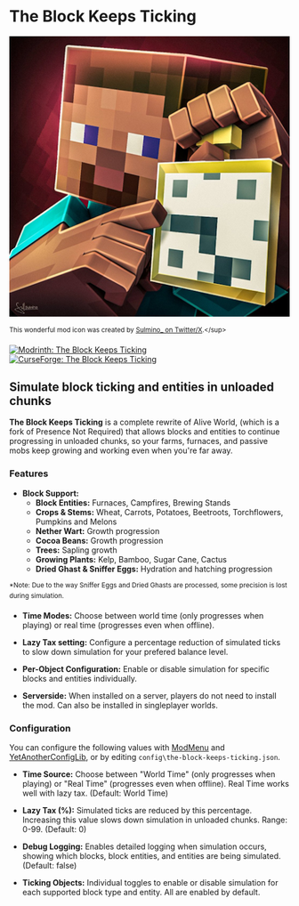 # The Block Keeps Ticking

[![icon.png](icon.png)](https://twitter.com/Sulmino_/status/1979955766074261928)

<sup>This wonderful mod icon was created by [Sulmino_ on Twitter/X](https://x.com/Sulmino_).</sup>

[![Modrinth: The Block Keeps Ticking](https://img.shields.io/badge/Modrinth-The_Block_Keeps_Ticking-00ae5d?logo=modrinth)](https://modrinth.com/mod/the-block-keeps-ticking) [![CurseForge: The Block Keeps Ticking](https://img.shields.io/badge/CurseForge-The_Block_Keeps_Ticking-f16437?logo=curseforge)](https://www.curseforge.com/minecraft/mc-mods/the-block-keeps-ticking)

## Simulate block ticking and entities in unloaded chunks

**The Block Keeps Ticking** is a complete rewrite of Alive World, (which is a fork of Presence Not Required) that allows blocks and entities to continue progressing in unloaded chunks, so your farms, furnaces, and passive mobs keep growing and working even when you're far away.

### Features

* **Block Support:**
  * **Block Entities:** Furnaces, Campfires, Brewing Stands
  * **Crops & Stems:** Wheat, Carrots, Potatoes, Beetroots, Torchflowers, Pumpkins and Melons
  * **Nether Wart:** Growth progression
  * **Cocoa Beans:** Growth progression
  * **Trees:** Sapling growth
  * **Growing Plants:** Kelp, Bamboo, Sugar Cane, Cactus
  * **Dried Ghast & Sniffer Eggs:** Hydration and hatching progression

<sup>*Note: Due to the way Sniffer Eggs and Dried Ghasts are processed, some precision is lost during simulation.</sup>

* **Time Modes:** Choose between world time (only progresses when playing) or real time (progresses even when offline).

* **Lazy Tax setting:** Configure a percentage reduction of simulated ticks to slow down simulation for your prefered balance level.

* **Per-Object Configuration:** Enable or disable simulation for specific blocks and entities individually.

* **Serverside:** When installed on a server, players do not need to install the mod. Can also be installed in singleplayer worlds.

### Configuration

You can configure the following values with [ModMenu](https://github.com/TerraformersMC/ModMenu) and [YetAnotherConfigLib](https://github.com/isXander/YetAnotherConfigLib), or by editing `config\the-block-keeps-ticking.json`.

* **Time Source:** Choose between "World Time" (only progresses when playing) or "Real Time" (progresses even when offline). Real Time works well with lazy tax. (Default: World Time)

* **Lazy Tax (%):** Simulated ticks are reduced by this percentage. Increasing this value slows down simulation in unloaded chunks. Range: 0-99. (Default: 0)

* **Debug Logging:** Enables detailed logging when simulation occurs, showing which blocks, block entities, and entities are being simulated. (Default: false)

* **Ticking Objects:** Individual toggles to enable or disable simulation for each supported block type and entity. All are enabled by default.
